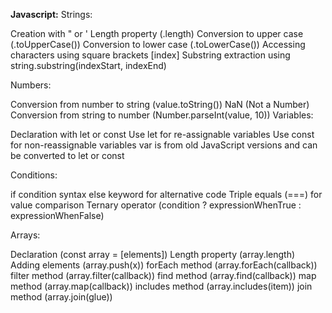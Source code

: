**Javascript:**
Strings:

Creation with " or '
Length property (.length)
Conversion to upper case (.toUpperCase())
Conversion to lower case (.toLowerCase())
Accessing characters using square brackets [index]
Substring extraction using string.substring(indexStart, indexEnd)

Numbers:

Conversion from number to string (value.toString())
NaN (Not a Number)
Conversion from string to number (Number.parseInt(value, 10))
Variables:

Declaration with let or const
Use let for re-assignable variables
Use const for non-reassignable variables
var is from old JavaScript versions and can be converted to let or const

Conditions:

if condition syntax
else keyword for alternative code
Triple equals (===) for value comparison
Ternary operator (condition ? expressionWhenTrue : expressionWhenFalse)

Arrays:

Declaration (const array = [elements])
Length property (array.length)
Adding elements (array.push(x))
forEach method (array.forEach(callback))
filter method (array.filter(callback))
find method (array.find(callback))
map method (array.map(callback))
includes method (array.includes(item))
join method (array.join(glue))
